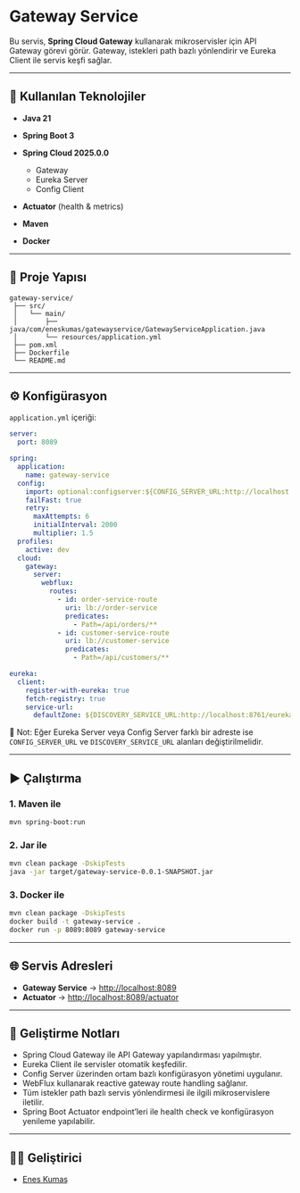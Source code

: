 # Gateway Service

Bu servis, **Spring Cloud Gateway** kullanarak mikroservisler için API Gateway görevi görür.
Gateway, istekleri path bazlı yönlendirir ve Eureka Client ile servis keşfi sağlar.

---

## 🚀 Kullanılan Teknolojiler

* **Java 21**
* **Spring Boot 3**
* **Spring Cloud 2025.0.0**

    * Gateway
    * Eureka Server
    * Config Client
* **Actuator** (health & metrics)
* **Maven**
* **Docker**

---

## 📂 Proje Yapısı

```
gateway-service/
 ├── src/
 │   └── main/
 │       ├── java/com/eneskumas/gatewayservice/GatewayServiceApplication.java
 │       └── resources/application.yml
 ├── pom.xml
 ├── Dockerfile
 └── README.md
```

---

## ⚙️ Konfigürasyon

`application.yml` içeriği:

```yaml
server:
  port: 8089

spring:
  application:
    name: gateway-service
  config:
    import: optional:configserver:${CONFIG_SERVER_URL:http://localhost:8888}
    failFast: true
    retry:
      maxAttempts: 6
      initialInterval: 2000
      multiplier: 1.5
  profiles:
    active: dev
  cloud:
    gateway:
      server:
        webflux:
          routes:
            - id: order-service-route
              uri: lb://order-service
              predicates:
                - Path=/api/orders/**
            - id: customer-service-route
              uri: lb://customer-service
              predicates:
                - Path=/api/customers/**

eureka:
  client:
    register-with-eureka: true
    fetch-registry: true
    service-url:
      defaultZone: ${DISCOVERY_SERVICE_URL:http://localhost:8761/eureka/}
```

📌 Not:
Eğer Eureka Server veya Config Server farklı bir adreste ise `CONFIG_SERVER_URL` ve `DISCOVERY_SERVICE_URL` alanları değiştirilmelidir.

---

## ▶️ Çalıştırma

### 1. Maven ile

```bash
mvn spring-boot:run
```

### 2. Jar ile

```bash
mvn clean package -DskipTests
java -jar target/gateway-service-0.0.1-SNAPSHOT.jar
```

### 3. Docker ile

```bash
mvn clean package -DskipTests
docker build -t gateway-service .
docker run -p 8089:8089 gateway-service
```

---

## 🌐 Servis Adresleri

* **Gateway Service** → [http://localhost:8089](http://localhost:8089)
* **Actuator** → [http://localhost:8089/actuator](http://localhost:8089/actuator)

---

## 📌 Geliştirme Notları

* Spring Cloud Gateway ile API Gateway yapılandırması yapılmıştır.
* Eureka Client ile servisler otomatik keşfedilir.
* Config Server üzerinden ortam bazlı konfigürasyon yönetimi uygulanır.
* WebFlux kullanarak reactive gateway route handling sağlanır.
* Tüm istekler path bazlı servis yönlendirmesi ile ilgili mikroservislere iletilir.
* Spring Boot Actuator endpoint’leri ile health check ve konfigürasyon yenileme yapılabilir.

---

## 👨‍💻 Geliştirici

* [Enes Kumaş](https://github.com/eneskums)